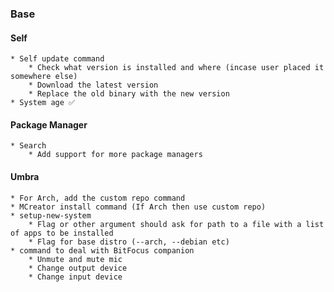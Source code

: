### Base
#### Self
    * Self update command
        * Check what version is installed and where (incase user placed it somewhere else)
        * Download the latest version
        * Replace the old binary with the new version
    * System age ✅

#### Package Manager
    * Search
        * Add support for more package managers

#### Umbra
    * For Arch, add the custom repo command
    * MCreator install command (If Arch then use custom repo)
    * setup-new-system
        * Flag or other argument should ask for path to a file with a list of apps to be installed
        * Flag for base distro (--arch, --debian etc)
    * command to deal with BitFocus companion
        * Unmute and mute mic
        * Change output device
        * Change input device
